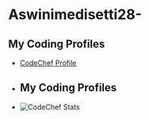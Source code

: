 # Aswinimedisetti28-
## My Coding Profiles
- [CodeChef Profile](https://www.codechef.com/users/aswinishetty28)
- ## My Coding Profiles
- ![CodeChef Stats](https://img.shields.io/badge/dynamic/json?color=green&label=CodeChef&query=stars&url=https://api.codechef.com/stats/aswinishetty28)



